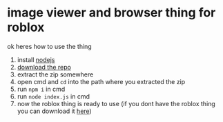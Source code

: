 # image viewer and browser thing for roblox

ok heres how to use the thing

1. install [nodejs](https://nodejs.org/)
2. [download the repo](https://github.com/ClaytonTDM/roblox-imageserver/archive/refs/heads/main.zip)
3. extract the zip somewhere
4. open cmd and `cd` into the path where you extracted the zip
5. run `npm i` in cmd
6. run `node index.js` in cmd
7. now the roblox thing is ready to use (if you dont have the roblox thing you can download it [here](https://github.com/ClaytonTDM/roblox-imageserver/files/15441885/Screen.zip))
